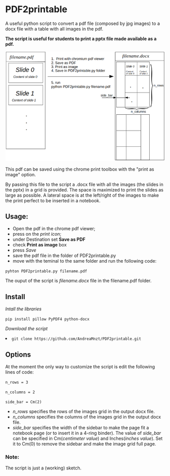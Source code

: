 # PDF2printable
A useful python script to convert a pdf file (composed by jpg images) to a docx file with a table with all images in the pdf.

**The script is useful for students to print a pptx file made available as a pdf.**

<img src = "images/script_description.png" width  = 1000></img>

This pdf can be saved using the chrome print toolbox with the "print as image" option.

By passing this file to the script a .docx file with all the images (the slides in the pptx) in a grid is provided.
The space is maximized to print the slides as large as possible.
A lateral space is at the left/right of the images to make the print perfect to be inserted in a notebook. 

## Usage:
- Open the pdf in the chrome pdf viewer;
- press on the *print icon*;
- under Destination set **Save as PDF**
- check **Print as image** box
- press *Save*
- save the pdf file in the folder of PDF2printable.py
- move with the teminal to the same folder and run the following code:

<code>pyhton PDF2printable.py filename.pdf </code>

The ouput of the script is _filename.docx_ file in the filename.pdf folder.

## Install
<em>Intall the libraries</em>

<code>pip install pillow PyPDF4 python-docx</code>

<em>Download the script</em>
<li><code>git clone https://github.com/AndreaMnzt/PDF2printable.git</code></li>

## Options
At the moment the only way to customize the script is edit the following lines of code:

<code>n_rows = 3</code>

<code>n_columns = 2</code>

<code>side_bar = Cm(2)</code>

- _n_rows_ specifies the rows of the images grid in the output docx file.
- _n_columns_ specifies the columns of the images grid in the output docx file.
- _side_bar_ specifies the width of the sidebar to make the page fit a notebook page (or to insert it in a 4-ring binder).
The value of _side_bar_ can be specified in Cm(_centimeter value_) and Inches(_inches value_). Set it to Cm(0) to remove the sidebar and make the image grid full page.

### Note:
The script is just a (working) sketch.
